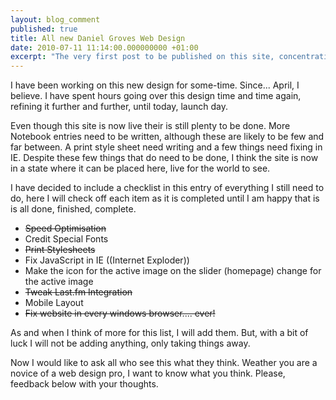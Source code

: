 ```yaml
---
layout: blog_comment
published: true
title: All new Daniel Groves Web Design
date: 2010-07-11 11:14:00.000000000 +01:00
excerpt: "The very first post to be published on this site, concentrating on the new design"
---
```

I have been working on this new design for some-time.  Since... April, I believe.  I have spent hours going over this design time and time again, refining it further and further, until today, launch day.  

Even though this site is now live their is still plenty to be done.  More Notebook entries need to be written, although these are likely to be few and far between.  A print style sheet need writing and a few things need fixing in IE.  Despite these few things that do need to be done, I think the site is now in a state where it can be placed here, live for the world to see.  

I have decided to include a checklist in this entry of everything I still need to do, here I will check off each item as it is completed until I am happy that is is all done, finished, complete.  

- <del datetime="2010-08-02T20:06:17+00:00">Speed Optimisation</del>
- Credit Special Fonts
- <del datetime="2010-07-13T18:05:06+00:00">Print Stylesheets</del>
- Fix JavaScript in IE ((Internet Exploder))
- Make the icon for the active image on the slider (homepage) change for the active image
- <del datetime="2010-08-02T20:06:17+00:00">Tweak Last.fm Integration</del>
- Mobile Layout
- <del datetime="2010-08-02T20:06:17+00:00">Fix website in every windows browser.... ever!</del>

As and when I think of more for this list, I will add them.  But, with a bit of luck I will not be adding anything, only taking things away.  

Now I would like to ask all who see this what they think.  Weather you are a novice of a web design pro, I want to know what you think.  Please, feedback below with your thoughts.  
